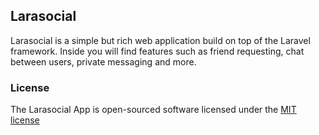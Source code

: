 ## Larasocial

Larasocial is a simple but rich web application build on top of the Laravel framework. Inside you will find features such as friend requesting, chat between users, private messaging and more.

### License

The Larasocial App is open-sourced software licensed under the [MIT license](http://opensource.org/licenses/MIT)

